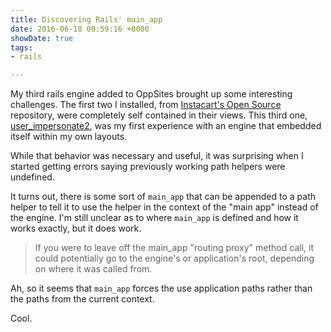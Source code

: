 ```yaml
---
title: Discovering Rails' main_app
date: 2016-06-18 00:59:16 +0000
showDate: true
tags:
- rails

---
```

My third rails engine added to OppSites brought up some interesting
challenges. The first two I installed, from [Instacart's Open Source](https://www.instacart.com/opensource)
repository, were completely self contained in their views. This third one,
[user_impersonate2](https://github.com/rcook/user_impersonate2), was my
first experience with an engine that embedded itself within my own layouts.

While that behavior was necessary and useful, it was surprising when
I started getting errors saying previously working path helpers were
undefined.

It turns out, there is some sort of `main_app` that can be appended to a
path helper to tell it to use the helper in the context of the "main app"
instead of the engine. I'm still unclear as to where `main_app` is defined
and how it works exactly, but it does work.

> If you were to leave off the main_app "routing proxy" method call,
> it could potentially go to the engine's or application's root, depending on where it was called from.

Ah, so it seems that `main_app` forces the use application paths rather
than the paths from the current context.

Cool.